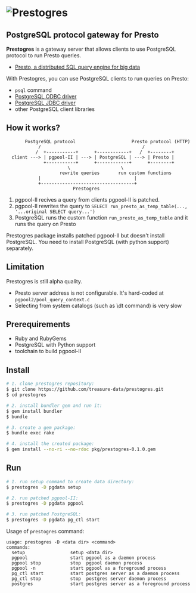 # ![Prestogres](https://gist.github.com/frsyuki/8328440/raw/6c3a19b7132fbbf975155669f308854f70fff1e8/prestogres.png)
## PostgreSQL protocol gateway for Presto

**Prestogres** is a gateway server that allows clients to use PostgreSQL protocol to run Presto queries.

* [Presto, a distributed SQL query engine for big data](https://github.com/facebook/presto)

With Prestogres, you can use PostgreSQL clients to run queries on Presto:

* `psql` command
* [PostgreSQL ODBC driver](http://psqlodbc.projects.pgfoundry.org/)
* [PostgreSQL JDBC driver](http://jdbc.postgresql.org/)
* other PostgreSQL client libraries

## How it works?

```
       PostgreSQL protocol                     Presto protocol (HTTP)
            /                                      /
           /  +-----------+      +------------+   /  +--------+
  client ---> | pgpool-II | ---> | PostgreSQL | ---> | Presto |
              +-----------+      +------------+      +--------+
                       \                   \
                    rewrite queries       run custom functions
            |                                   |
            +-----------------------------------+
                         Prestogres
```

1. pgpool-II recives a query from clients pgpool-II is patched.
2. pgpool-II rewrites the query to `SELECT run_presto_as_temp_table(..., '...original SELECT query...')`
2. PostgreSQL runs the custom function `run_presto_as_temp_table` and it runs the query on Presto

Prestogres package installs patched pgpool-II but doesn't install PostgreSQL.
You need to install PostgreSQL (with python support) separately.

## Limitation

Prestogres is still alpha quality.

* Presto server address is not configurable. It's hard-coded at `pgpool2/pool_query_context.c`
* Selecting from system catalogs (such as \dt command) is very slow

## Prerequirements

* Ruby and RubyGems
* PostgreSQL with Python support
* toolchain to build pgpool-II

## Install

```sh
# 1. clone prestogres repository:
$ git clone https://github.com/treasure-data/prestogres.git
$ cd prestogres

# 2. install bundler gem and run it:
$ gem install bundler
$ bundle

# 3. create a gem package:
$ bundle exec rake

# 4. install the created package:
$ gem install --no-ri --no-rdoc pkg/prestogres-0.1.0.gem
```

## Run

```sh
# 1. run setup command to create data directory:
$ prestogres -D pgdata setup

# 2. run patched pgpool-II:
$ prestogres -D pgdata pgpool

# 3. run patched PostgreSQL:
$ prestogres -D pgdata pg_ctl start
```

Usage of `prestogres` command:

```
usage: prestogres -D <data dir> <command>
commands:
  setup                 setup <data dir>
  pgpool                start pgpool as a daemon process
  pgpool stop           stop  pgpool daemon process
  pgpool -n             start pgpool as a foreground process
  pg_ctl start          start postgres server as a daemon process
  pg_ctl stop           stop  postgres server daemon process
  postgres              start postgres server as a foreground process
```

